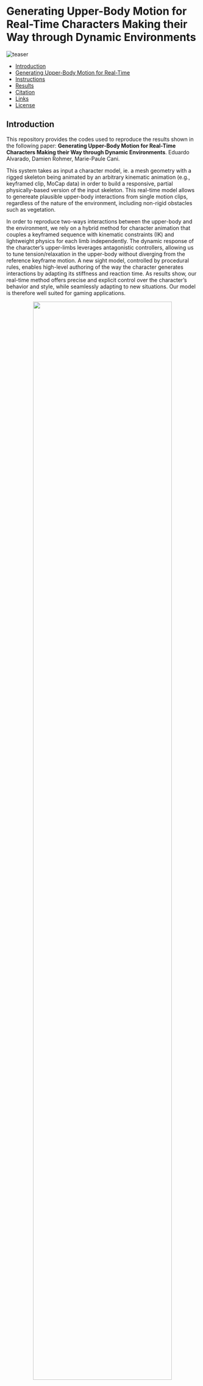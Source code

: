 # Generating Upper-Body Motion for Real-Time Characters Making their Way through Dynamic Environments

![teaser](Docs/Images/interactions-1.jpg)

- [Introduction](#introduction)
- [Generating Upper-Body Motion for Real-Time](#generating-upper-body-motion-for-real-time)
- [Instructions](#instructions)
- [Results](#results)
- [Citation](#citation)
- [Links](#links)
- [License](#license)

<a name="Introduction"></a>
## Introduction

This repository provides the codes used to reproduce the results shown in the following paper: **Generating Upper-Body Motion for Real-Time Characters Making their Way through Dynamic Environments**. Eduardo Alvarado, Damien Rohmer, Marie-Paule Cani.

This system takes as input a character model, ie. a mesh geometry with a rigged skeleton being animated by an arbitrary kinematic animation (e.g., keyframed clip, MoCap data) in order to build a responsive, partial physically-based version of the input skeleton. This real-time model allows to genereate plausible upper-body interactions from single motion clips, regardless of the nature of the environment, including non-rigid obstacles such as vegetation.

In order to reproduce two-ways interactions between the upper-body and the environment, we rely on a hybrid method for character animation that couples a keyframed sequence with kinematic constraints (IK) and lightweight physics for each limb independently. The dynamic response of the character’s upper-limbs leverages antagonistic controllers, allowing us to tune tension/relaxation in the upper-body without diverging from the reference keyframe motion. A new sight model, controlled by procedural rules, enables high-level authoring of the way the character generates interactions by adapting its stiffness and reaction time. As results show, our real-time method
offers precise and explicit control over the character’s behavior and style, while seamlessly adapting to new situations. Our model is therefore well suited for gaming applications.

<p align="center">
  <img src="Docs/Gifs/with-without.gif" width="85%">
</p>
<p align="center"><em>Figure 1: Examples of two-ways interactions with different obstacles. Left: Baseline animation. Right: Ours.</em></p>

<a name="steps"></a>
## Generating Upper-Body Motion for Real-Time

We propose a hybrid character model for upper-body interactions that merges both, a kinematic input animation and lightweight physics. Our anchor system aims to blend both, in a way that is simple for the user to define which limbs are affected by physics during the animation. For example, you can decide that your torso follows the kinematic animation, while the head, or one arm, is fully driven by physics. The decision on which limbs are simulated is driven by the anchor *a* and remains fully dynamic, and can be activated or deactivated at run-time for each body part.

<p align="center">
  <img src="Docs/Images/interactions-2.jpg" width="85%">
</p>
<p align="center"><em>Figure 2: Different anchor configurations for our hybrid model.</em></p>

<p align="center">
  <img src="Docs/Gifs/anchor.gif" width="85%">
</p>
<p align="center"><em>Figure 3: Applying our hybrid model to an arbitrary animation.</em></p>

Then, our goal is to not only having a passive physical version of the chosen limb, but actuated based. PD controllers are able to convert an angular error to a spring-like force with certain stiffness to do this. However, setting a fixed value of tension though its gains do not allow the skeleton to reach preciselly a target orientation while external torques are applied, such as the effect of weight. On the other hand, changing the gains over time to minimize the error do also change the stiffness, and therefore the style of the motion. For this purpose, we rely on antagonistic controllers. This controllers guarantee to reach an equilibrium at any arbitrary target orientation, while preserving the motion style by decoupling stiffness and position control.

<p align="center">
  <img src="Docs/Gifs/antagonistic.gif" width="85%">
</p>
<p align="center"><em>Figure 4: Actuated physical limb using antagonistric controllers. The target orientation remains unchanged while we modify the amount of muscular tension.</em></p>

In a final step, we need to make the character aware of its surroundings. To leverage our antagonisic control, we now use an anticipation approach based on ray-casting and a set of procedural rules to modify the kinematic skeleton, and consequently driving the active ragdoll skeleton, resulting therefore in a responsive skeleton version of the original key-framed animation.

<p align="center">
  <img src="Docs/Images/interactions-15.jpg" width="85%">
</p>
<p align="center"><em>Figure 5: Our anticipation system detects the obstacles in front of the character and collects the metadata from the environment.</em></p>

The anticipation system can be as well use to model a linear relationship between the mass information of the objects coming from the metadata of the environment and the amount of stiffness in our antagonistic control, making gestures stiffer when the character anticipates to act against heavier obstacles, or more relaxed when it acts against elements that it anticipates to be lighter. The set of procedural rules allows us to adapt the reaction time of the character too, based on the object's velocity.

<p align="center">
  <img src="Docs/Gifs/mass.gif" width="43%">
&nbsp; &nbsp;
  <img src="Docs/Gifs/time.gif" width="50%">
</p>
<p align="center"><em>Figure 6: Left: Adapting the muscular rigidity to interact with heavier obstacles. Right: Changing the reaction time.</em></p>

*For more information about the method and mathematical background behind the approach, please refer to the paper.*

<a name="Instructions"></a>
## Instructions

The repository contains all the necessary assets to run the project without additional material. The last version has been tested on the **Unity version 2021.3.5f1**. Inside the `Assets`, the following structure is introduced:

    .
    ├── ...
    ├── Assets 
    │   ├── ...		
    │   ├── Demos                               # Simpler scenes to show antagonistic controllers, IK or Quaternion operations
    │   ├── Characters                          # Character models containing meshes, animation clips and rigs
    │   ├── Environment                         # Elements for the environment: Dynamic obstacles, meshes, materials and so on
    │   ├── Scenes (Examples)                   # Scenes ready-to-use. Make sure you use the final scenes in the "Examples" folder! Others are experimental.
    │   │     ├── ...         
    │   │     ├── Scene - Basic                 # Simpler scenes to experiment with interactions (shown in image)
    │   │     ├── Scene - Outdoor Environment   # Natural Environment containing the natural assets
    │   │     └── ...         
    │   ├── Scripts                             # .cs scripts
    │   └── ...                
    ├── Docs
    ├── ...				
    ├── README.md
    └── LICENSE

Go to `Assets > Scenes > Examples` and open the `Scene - Basic` scene. Click in the **play button**, and after that, you will be able to control the character with the keyboard or gamepad. In the `Game` window, you will find an environment where you can move your third-person character, along with an the surrounding elements to be observed and manipulated.

<p align="center">
  <img src="Docs/Gifs/third-1.gif" width="40%">
  &nbsp; &nbsp;
  <img src="Docs/Gifs/third-2.gif" width="40%">
</p>
<p align="center"><em>Figure 7: Scene - Basic.</em></p>

The character is composed of three simultaneous models:
* **Kinematic**: Contains a state-machine with keyframed motion clips, such as walking or running, and two IK layers: one for the feet and another for the arms.
* **Ragdoll**: Physically-based model composed of rigid-bodies and antagonistic joints. A master script called `AntagonisticGains` is used to modify the stiffness gains at a high-level in the actuated physical model, and they can be set manually or automatically based on external metadata.
* **Interpolated**: Auxiliary model to define the anchor in our hybrid system and blend both, kinematic and ragdoll rigs. The script `SetSkeletons` can be used to define the anchor in the upper-body.

Each antagonistic controller is defined by a set of gains for each Degree-of-Freedom (DOF):
* **k_L** and **k_H**: Lower and upper proportional gains of the controller.
* **I**: Integral gain.
* **D**: Derivative gain.

Each controller status and stiffness configuration can be defined mathematically by a so-called isoline, that represents the current orientation, target orientation and stiffness amount to be used when performing the movement. This isoline is described by the `slope` and `intercept` of the controller. Besides, each of them is constraint to be rotated within some angular limits defined by the antagonistic controller, `min soft limit` and `max soft limit`. These isolines can be displayed in real-time by activating the `canvas` in the hierarchy.

<p align="center">
  <img src="Docs/Images/isolines.jpg" width="85%">
</p>

Two main elements are affected by the set of procedural rules, the **mass** and **velocity** of the obstacle. A summary of the internal and external parameters, along with a definition and description of how they affect the motion is shown below:

<p align="center">
  <img src="Docs/Images/table.jpg" width="50%">
</p>

*For more information about the procedural rules to modify the character's behaviour, please refer to the paper.*

<a name="Results"></a>
## Results

The repository contains a natural environment in the scene `Scene - Outdoor Environment` containing different dynamic, non-rigid assets that the character can interact with. 

<p align="center">
  <img src="Docs/Gifs/rotatingFieldShort.gif" width="75%">
</p>

<p align="center">
  <img src="Docs/Images/interactions-14.jpg" width="75%">
</p>

<p align="center">
  <img src="Docs/Images/interactions-9.jpg" width="36.5%">
&nbsp; &nbsp;
  <img src="Docs/Images/interactions-10.jpg" width="36.5%">
</p>

<p align="center">
  <img src="Docs/Images/interactions-11.jpg" width="36.5%">
&nbsp; &nbsp;
  <img src="Docs/Images/interactions-12.jpg" width="36.5%">
</p>

<a name="Citation"></a>
## Citation

```bibtex
@article {10.1111:cgf.14633,
journal = {Computer Graphics Forum},
title = {{Generating Upper-Body Motion for Real-Time Characters Making their Way through Dynamic Environments}},
author = {Alvarado, Eduardo and Rohmer, Damien and Cani, Marie-Paule},
year = {2022},
publisher = {The Eurographics Association and John Wiley & Sons Ltd.},
ISSN = {1467-8659},
DOI = {10.1111/cgf.14633}
}
```
<a name="Links"></a>
## Links

- [Project Page](https://edualvarado.com/generating-upper-body-motion/)
- [Paper](https://hal.inria.fr/hal-03757439v1)
- [Video](https://youtu.be/dq4FJH1atWM)

<a name="License"></a>
## License

The code is released under MIT License. See LICENSE for details.
